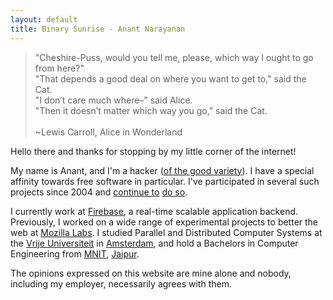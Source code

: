 ```yaml
---
layout: default
title: Binary Sunrise - Anant Narayanan
---
```


> "Cheshire-Puss, would you tell me, please, which way I ought to go from here?" <br> "That depends a good deal on where you want to get to," said the Cat. <br> "I don’t care much where–" said Alice. <br> "Then it doesn’t matter which way you go," said the Cat. <br><br>
> ~Lewis Carroll, Alice in Wonderland

Hello there and thanks for stopping by my little corner of the internet!

My name is Anant, and I'm a hacker ([of the good variety](http://en.wikipedia.org/wiki/Hacker_%28programmer_subculture%29)). I have a special affinity towards free software in particular. I've participated in several such projects since 2004 and [continue to](http://github.com/anantn) [do so](http://www.ohloh.net/accounts/anant).

I currently work at [Firebase](http://firebase.com), a real-time scalable
application backend. Previously, I worked on a wide range of experimental projects to better the web at [Mozilla Labs](http://mozillalabs.com/). I studied Parallel and Distributed Computer Systems at the [Vrije Universiteit](http://vu.nl/) in [Amsterdam](http://en.wikipedia.org/wiki/Amsterdam), and hold a Bachelors in Computer Engineering from [MNIT](http://www.mnit.ac.in/), [Jaipur](http://en.wikipedia.org/wiki/Jaipur).

The opinions expressed on this website are mine alone and nobody, including my employer, necessarily agrees with them.